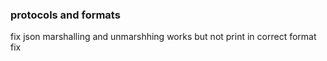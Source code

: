 ### protocols and formats
fix json marshalling and unmarshhing works but not print in correct format fix
